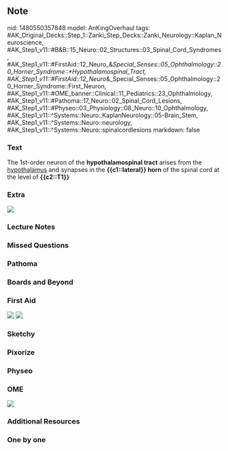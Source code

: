 ## Note
nid: 1480550357848
model: AnKingOverhaul
tags: #AK_Original_Decks::Step_1::Zanki_Step_Decks::Zanki_Neurology::Kaplan_Neuroscience, #AK_Step1_v11::#B&B::15_Neuro::02_Structures::03_Spinal_Cord_Syndromes, #AK_Step1_v11::#FirstAid::12_Neuro_&_Special_Senses::05_Ophthalmology::20_Horner_Syndrome::*Hypothalamospinal_Tract, #AK_Step1_v11::#FirstAid::12_Neuro_&_Special_Senses::05_Ophthalmology::20_Horner_Syndrome::First_Neuron, #AK_Step1_v11::#OME_banner::Clinical::11_Pediatrics::23_Ophthalmology, #AK_Step1_v11::#Pathoma::17_Neuro::02_Spinal_Cord_Lesions, #AK_Step1_v11::#Physeo::03_Physiology::08_Neuro::10_Ophthalmology, #AK_Step1_v11::^Systems::Neuro::KaplanNeurology::05-Brain_Stem, #AK_Step1_v11::^Systems::Neuro::neurology, #AK_Step1_v11::^Systems::Neuro::spinalcordlesions
markdown: false

### Text
<div>
  <div>
    The 1st-order neuron of the <b>hypothalamospinal tract</b>
    arises from the <u>hypothalamus</u> and synapses in the
    <b>{{c1::lateral}} horn</b> of the spinal cord at the level of
    <b>{{c2::T1}}</b>
  </div>
</div>

### Extra
<img src="paste-123067992899893.jpg">

### Lecture Notes


### Missed Questions


### Pathoma


### Boards and Beyond


### First Aid
<img src="tmpbRxfRl.png"> <img src="tmp3VxUnT.png">

### Sketchy


### Pixorize


### Physeo


### OME
<div class="ome-widget">
  <a href=
  "https://onlinemeded.org/spa/pediatrics/ophthalmology/acquire?ref=anki">
  <img src="_OME_AnkiFlashcards_Lesson_5.png"></a>
</div>

### Additional Resources


### One by one

